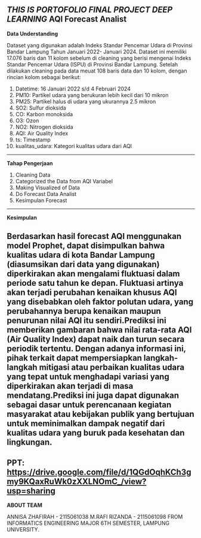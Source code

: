 *THIS IS PORTOFOLIO FINAL PROJECT DEEP LEARNING*
**AQI Forecast Analist**
------------------------------------ 
**Data Understanding**

Dataset yang digunakan adalah Indeks Standar Pencemar Udara di Provinsi Bandar Lampung Tahun Januari 2022- Januari 2024. 
Dataset ini memiliki 17.076 baris dan 11 kolom sebelum  di cleaning yang berisi mengenai Indeks Standar Pencemar Udara (ISPU) di Provinsi Bandar Lampung. 
Setelah dilakukan cleaning pada data meuat 108 baris data dan 10 kolom, dengan rincian kolom sebagai berikut: 
1. Datetime: 16 Januari 2022 s/d 4 Februari 2024
2. PM10: Partikel udara yang berukuran lebih kecil dari 10 mikron
3. PM25: Partikel halus di udara yang ukurannya 2.5 mikron
4. SO2: Sulfur dioksida
5. CO: Karbon monoksida
6. O3: Ozon
7. NO2: Nitrogen dioksida
8. AQI: Air Quality Index
9. ts: Timestamp
10. kualitas_udara: Kategori kualitas udara dari AQI

----------------------------------------------------------------
**Tahap Pengerjaan**

1. Cleaning Data
3. Categorized the Data from AQI Variabel
4. Making Visualized of Data
5. Do Forecast Data Analist
6. Kesimpulan Forecast
-----------------------------------------------------------------
**Kesimpulan**

Berdasarkan hasil forecast AQI menggunakan model Prophet, dapat disimpulkan bahwa kualitas udara di kota Bandar Lampung (diasumsikan dari data yang digunakan) diperkirakan akan mengalami fluktuasi dalam periode satu tahun ke depan. Fluktuasi artinya akan terjadi perubahan kenaikan khusus AQI yang disebabkan oleh faktor polutan udara, yang perubahannya berupa kenaikan maupun penurunan nilai AQI itu sendiri.Prediksi ini memberikan gambaran bahwa nilai rata-rata AQI (Air Quality Index) dapat naik dan turun secara periodik tertentu. Dengan adanya informasi ini, pihak terkait dapat mempersiapkan langkah-langkah mitigasi atau perbaikan kualitas udara yang tepat untuk menghadapi variasi yang diperkirakan akan terjadi di masa mendatang.Prediksi ini juga dapat digunakan sebagai dasar untuk perencanaan kegiatan masyarakat atau kebijakan publik yang bertujuan untuk meminimalkan dampak negatif dari kualitas udara yang buruk pada kesehatan dan lingkungan.
-------------------------------------------------------------------
PPT: https://drive.google.com/file/d/1QGdOqhKCh3gmy9KQaxRuWk0zXXLNOmC_/view?usp=sharing
-------------------------------------------------------------------
**ABOUT TEAM**

ANNISA ZHAFIRAH - 2115061038
M.RAFI RIZANDA - 2115061098
FROM INFORMATICS ENGINEERING MAJOR 6TH SEMESTER, LAMPUNG UNIVERSITY. 
